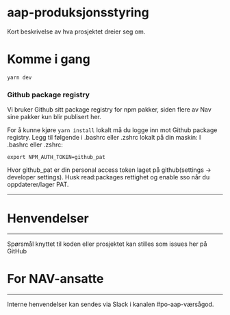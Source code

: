 aap-produksjonsstyring
================

Kort beskrivelse av hva prosjektet dreier seg om.

# Komme i gang

`yarn dev`

### Github package registry

Vi bruker Github sitt package registry for npm pakker, siden flere av Nav sine pakker kun blir publisert her.

For å kunne kjøre `yarn install` lokalt må du logge inn mot Github package registry. Legg til følgende i .bashrc eller .zshrc lokalt på din maskin:
I .bashrc eller .zshrc:

`export NPM_AUTH_TOKEN=github_pat`

Hvor github_pat er din personal access token laget på github(settings -> developer settings). Husk read:packages rettighet og enable sso når du oppdaterer/lager PAT.

---

# Henvendelser

---

Spørsmål knyttet til koden eller prosjektet kan stilles som issues her på GitHub

# For NAV-ansatte

---

Interne henvendelser kan sendes via Slack i kanalen #po-aap-værsågod.
